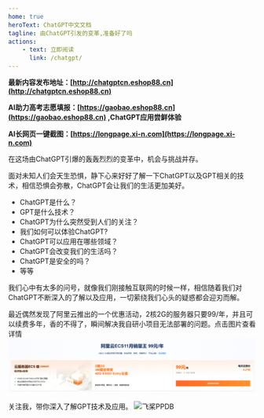 ```yaml
---
home: true
heroText: ChatGPT中文文档
tagline: 由ChatGPT引发的变革,准备好了吗
actions:
    - text: 立即阅读
      link: /chatgpt/
---
```

**最新内容发布地址：[http://chatgptcn.eshop88.cn](http://chatgptcn.eshop88.cn)**

**AI助力高考志愿填报：[https://gaobao.eshop88.cn](https://gaobao.eshop88.cn) ,ChatGPT应用尝鲜体验**

**AI长网页一键截图：[https://longpage.xi-n.com](https://longpage.xi-n.com)**

在这场由ChatGPT引爆的轰轰烈烈的变革中，机会与挑战并存。

面对未知人们会天生恐惧，静下心来好好了解一下ChatGPT以及GPT相关的技术，相信恐惧会弥散，ChatGPT会让我们的生活更加美好。

+ ChatGPT是什么？
+ GPT是什么技术？
+ ChatGPT为什么突然受到人们的关注？
+ 我们如何可以体验ChatGPT?
+ ChatGPT可以应用在哪些领域？
+ ChatGPT会改变我们的生活吗？
+ ChatGPT是安全的吗？
+ 等等

我们心中有太多的问号，就像我们刚接触互联网的时候一样，相信随着我们对ChatGPT不断深入的了解以及应用，一切萦绕我们心头的疑惑都会迎刃而解。

最近偶然发现了阿里云推出的一个优惠活动，2核2G的服务器只要99/年，并且可以续费多年，香的不得了，瞬间解决我自研小项目无法部署的问题。点击图片查看详情
[![阿里云](./img/aliyun99.png)](https://www.aliyun.com/minisite/goods?userCode=m87ienyv&chat_rhd_index)

关注我，带你深入了解GPT技术及应用。
![飞桨PPDB](https://ai-studio-static-online.cdn.bcebos.com/e939f12ab7034a069fb4581dec21bb233473ed75fdd543d683982921ddb69167)
